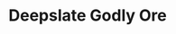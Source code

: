 # Deepslate Godly Ore

<figure><img src="https://github.com/user-attachments/assets/cff3ee32-aff0-4504-b148-58e5728a0e54" alt=""><figcaption></figcaption></figure>

